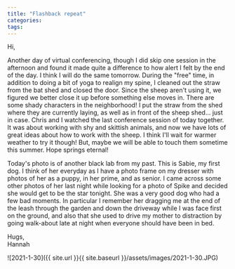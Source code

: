 ```yaml
---
title: "Flashback repeat"
categories:
tags:
---
```


Hi,

Another day of virtual conferencing, though I did skip one session in the afternoon and found it made quite a difference to how alert I felt by the end of the day. I think I will do the same tomorrow. During the "free" time, in addition to doing a bit of yoga to realign my spine, I cleaned out the straw from the bat shed and closed the door. Since the sheep aren't using it, we figured we better close it up before something else moves in. There are some shady characters in the neighborhood! I put the straw from the shed where they are currently laying, as well as in front of the sheep shed... just in case. Chris and I watched the last conference session of today together. It was about working with shy and skittish animals, and now we have lots of great ideas about how to work with the sheep. I think I'll wait for warmer weather to try it though! But, maybe we will be able to touch them sometime this summer. Hope springs eternal!

Today's photo is of another black lab from my past. This is Sabie, my first dog. I think of her everyday as I have a photo frame on my dresser with photos of her as a puppy, in her prime, and as senior. I came across some other photos of her last night while looking for a photo of Spike and decided she would get to be the star tonight. She was a very good dog who had a few bad moments. In particular I remember her dragging me at the end of the leash through the garden and down the driveway while I was face first on the ground, and also that she used to drive my mother to distraction by going walk-about late at night when everyone should have been in bed.

Hugs,<br />
Hannah

![2021-1-30]({{ site.url }}{{ site.baseurl }}/assets/images/2021-1-30.JPG)
